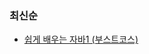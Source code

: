 ### 최신순
- [쉽게 배우는 자바1 (부스트코스)](https://github.com/justsuhyun/Study-Notes/tree/main/%EC%89%BD%EA%B2%8C%20%EB%B0%B0%EC%9A%B0%EB%8A%94%20%EC%9E%90%EB%B0%941%20(%EB%B6%80%EC%8A%A4%ED%8A%B8%EC%BD%94%EC%8A%A4))
